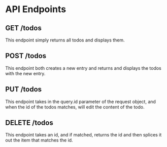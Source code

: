 # API Endpoints

## GET /todos
This endpoint simply returns all todos and displays them.

## POST /todos
This endpoint both creates a new entry and returns and displays the todos with the new entry.

## PUT /todos
This endpoint takes in the query.id parameter of the request object, and when the id of the todos matches, will edit the content of the todo. 

## DELETE /todos
This endpoint takes an id, and if matched, returns the id and then splices it out the item that matches the id. 
